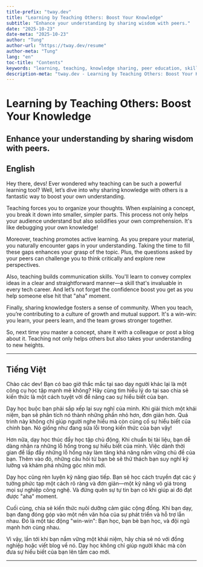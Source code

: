 ```yaml
---
title-prefix: "tway.dev"
title: "Learning by Teaching Others: Boost Your Knowledge"
subtitle: "Enhance your understanding by sharing wisdom with peers."
date: "2025-10-23"
date-meta: "2025-10-23"
author: "Tung"
author-url: "https://tway.dev/resume"
author-meta: "Tung"
lang: "en"
toc-title: "Contents"
keywords: "learning, teaching, knowledge sharing, peer education, skill development"
description-meta: "tway.dev - Learning by Teaching Others: Boost Your Knowledge - Enhance your understanding by sharing wisdom with peers."
---
```


# Learning by Teaching Others: Boost Your Knowledge
## Enhance your understanding by sharing wisdom with peers.

## English
Hey there, devs! Ever wondered why teaching can be such a powerful learning tool? Well, let’s dive into why sharing knowledge with others is a fantastic way to boost your own understanding.

Teaching forces you to organize your thoughts. When explaining a concept, you break it down into smaller, simpler parts. This process not only helps your audience understand but also solidifies your own comprehension. It's like debugging your own knowledge!

Moreover, teaching promotes active learning. As you prepare your material, you naturally encounter gaps in your understanding. Taking the time to fill these gaps enhances your grasp of the topic. Plus, the questions asked by your peers can challenge you to think critically and explore new perspectives.

Also, teaching builds communication skills. You'll learn to convey complex ideas in a clear and straightforward manner—a skill that's invaluable in every tech career. And let’s not forget the confidence boost you get as you help someone else hit that "aha" moment.

Finally, sharing knowledge fosters a sense of community. When you teach, you’re contributing to a culture of growth and mutual support. It's a win-win: you learn, your peers learn, and the team grows stronger together.

So, next time you master a concept, share it with a colleague or post a blog about it. Teaching not only helps others but also takes your understanding to new heights.

---

## Tiếng Việt
Chào các dev! Bạn có bao giờ thắc mắc tại sao dạy người khác lại là một công cụ học tập mạnh mẽ không? Hãy cùng tìm hiểu lý do tại sao chia sẻ kiến thức là một cách tuyệt vời để nâng cao sự hiểu biết của bạn.

Dạy học buộc bạn phải sắp xếp lại suy nghĩ của mình. Khi giải thích một khái niệm, bạn sẽ phân tích nó thành những phần nhỏ hơn, đơn giản hơn. Quá trình này không chỉ giúp người nghe hiểu mà còn củng cố sự hiểu biết của chính bạn. Nó giống như đang sửa lỗi trong kiến thức của bạn vậy!

Hơn nữa, dạy học thúc đẩy học tập chủ động. Khi chuẩn bị tài liệu, bạn dễ dàng nhận ra những lỗ hổng trong sự hiểu biết của mình. Việc dành thời gian để lấp đầy những lỗ hổng này làm tăng khả năng nắm vững chủ đề của bạn. Thêm vào đó, những câu hỏi từ bạn bè sẽ thử thách bạn suy nghĩ kỹ lưỡng và khám phá những góc nhìn mới.

Dạy học cũng rèn luyện kỹ năng giao tiếp. Bạn sẽ học cách truyền đạt các ý tưởng phức tạp một cách rõ ràng và đơn giản—một kỹ năng vô giá trong mọi sự nghiệp công nghệ. Và đừng quên sự tự tin bạn có khi giúp ai đó đạt được "aha" moment.

Cuối cùng, chia sẻ kiến thức nuôi dưỡng cảm giác cộng đồng. Khi bạn dạy, bạn đang đóng góp vào một nền văn hóa của sự phát triển và hỗ trợ lẫn nhau. Đó là một tác động "win-win": Bạn học, bạn bè bạn học, và đội ngũ mạnh hơn cùng nhau.

Vì vậy, lần tới khi bạn nắm vững một khái niệm, hãy chia sẻ nó với đồng nghiệp hoặc viết blog về nó. Dạy học không chỉ giúp người khác mà còn đưa sự hiểu biết của bạn lên tầm cao mới.

---